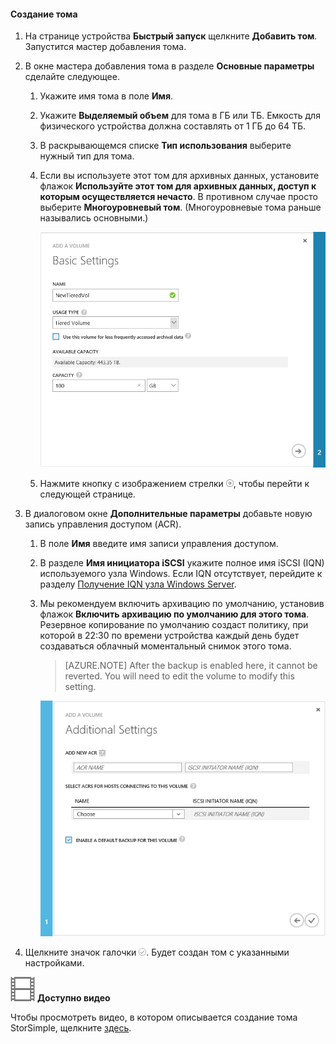 <!--author=SharS last changed: 02/04/2016-->

#### Создание тома

1. На странице устройства **Быстрый запуск** щелкните **Добавить том**. Запустится мастер добавления тома.

2. В окне мастера добавления тома в разделе **Основные параметры** сделайте следующее.
   1. Укажите имя тома в поле **Имя**.
   2. Укажите **Выделяемый объем** для тома в ГБ или ТБ. Емкость для физического устройства должна составлять от 1 ГБ до 64 ТБ.
   3. В раскрывающемся списке **Тип использования** выберите нужный тип для тома. 
   4. Если вы используете этот том для архивных данных, установите флажок **Используйте этот том для архивных данных, доступ к которым осуществляется нечасто**. В противном случае просто выберите **Многоуровневый том**. (Многоуровневые тома раньше назывались основными.)

        ![Add volume](./media/storsimple-create-volume/ScreenshotUpdate1VolumeFlow.png)

    4. Нажмите кнопку с изображением стрелки ![значок стрелки](./media/storsimple-create-volume/HCS_ArrowIcon-include.png), чтобы перейти к следующей странице.

3. В диалоговом окне **Дополнительные параметры** добавьте новую запись управления доступом (ACR).
   1. В поле **Имя** введите имя записи управления доступом.
   2. В разделе **Имя инициатора iSCSI** укажите полное имя iSCSI (IQN) используемого узла Windows. Если IQN отсутствует, перейдите к разделу [Получение IQN узла Windows Server](#get-the-iqn-of-a-windows-server-host).
   3. Мы рекомендуем включить архивацию по умолчанию, установив флажок **Включить архивацию по умолчанию для этого тома**. Резервное копирование по умолчанию создаст политику, при которой в 22:30 по времени устройства каждый день будет создаваться облачный моментальный снимок этого тома.

        > [AZURE.NOTE] After the backup is enabled here, it cannot be reverted. You will need to edit the volume to modify this setting.

        ![Add volume](./media/storsimple-create-volume/AddVolume2-include.png)

4. Щелкните значок галочки ![значок галочки](./media/storsimple-create-volume/HCS_CheckIcon-include.png). Будет создан том с указанными настройками.

![Доступно видео](./media/storsimple-create-volume/Video_icon.png) **Доступно видео**

Чтобы просмотреть видео, в котором описывается создание тома StorSimple, щелкните [здесь](https://azure.microsoft.com/documentation/videos/create-a-storsimple-volume/).

<!---HONumber=AcomDC_0211_2016-->